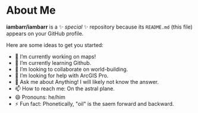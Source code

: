 # About Me


**iambarr/iambarr** is a ✨ _special_ ✨ repository because its `README.md` (this file) appears on your GitHub profile.

Here are some ideas to get you started:

- 🔭 I’m currently working on maps!
- 🌱 I’m currently learning Github.
- 👯 I’m looking to collaborate on world-building.
- 🤔 I’m looking for help with ArcGIS Pro.
- 💬 Ask me about Anything! I will likely not know the answer.
- 📫 How to reach me: On the astral plane.
- 😄 Pronouns: he/him
- ⚡ Fun fact: Phonetically, "oil" is the saem forward and backward.

